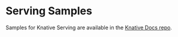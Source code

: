 # Serving Samples

Samples for Knative Serving are available in the
[Knative Docs repo](https://github.com/knative/docs/tree/main/code-samples/serving).
